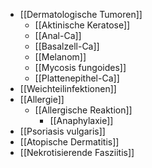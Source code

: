 ---
---
- [[Dermatologische Tumoren]]
	- [[Aktinische Keratose]]
	- [[Anal-Ca]]
	- [[Basalzell-Ca]]
	- [[Melanom]]
	- [[Mycosis fungoides]]
	- [[Plattenepithel-Ca]]
- [[Weichteilinfektionen]]
- [[Allergie]]
	- [[Allergische Reaktion]]
		- [[Anaphylaxie]]
- [[Psoriasis vulgaris]]
- [[Atopische Dermatitis]]
- [[Nekrotisierende Fasziitis]]